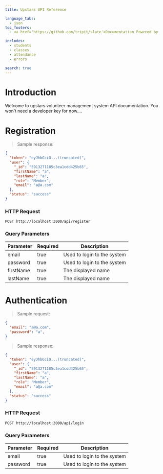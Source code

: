 ```yaml
---
title: Upstars API Reference

language_tabs:
  - json
toc_footers:
  - <a href='https://github.com/tripit/slate'>Documentation Powered by Slate</a>

includes:
  - students
  - classes
  - attendance
  - errors

search: true
---
```


# Introduction

Welcome to upstars volunteer management system API documentation. You won't need a developer key for now....

# Registration
> Sample response:

```json
{
  "token": "eyJhbGciO...(truncated)",
  "user": {
    "_id": "5913271185c3ea1cdd425b65",
    "firstName": "a",
    "lastName": "a",
    "role": "Member",
    "email": "a@a.com"
  },
  "status": "success"
}
```
### HTTP Request
`POST http://localhost:3000/api/register`

### Query Parameters

Parameter | Required | Description
--------- | ------- | -----------
email     | true    | Used to login to the system
password  | true    | Used to login to the system
firstName | true    | The displayed name
lastName  | true    | The displayed name



# Authentication
> Sample request:

```json
{ 
  "email": "a@a.com",
  "password": "a",
}
```
> Sample response:

```json
{
  "token": "eyJhbGciO...(truncated)",
  "user": {
    "_id": "5913271185c3ea1cdd425b65",
    "firstName": "a",
    "lastName": "a",
    "role": "Member",
    "email": "a@a.com"
  },
  "status": "success"
}
```
### HTTP Request
`POST http://localhost:3000/api/login`

### Query Parameters
Parameter | Required | Description
--------- | ------- | -----------
email     | true    | Used to login to the system
password  | true    | Used to login to the system

